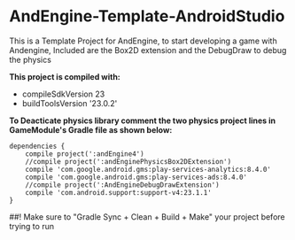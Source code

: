 # AndEngine-Template-AndroidStudio
This is a Template Project for AndEngine, to start developing a game with Andengine, Included are the Box2D extension and the DebugDraw to debug the physics

**This project is compiled with:**
* compileSdkVersion 23
* buildToolsVersion '23.0.2'

**To Deacticate physics library comment the two physics project lines in GameModule's Gradle file as shown below:**
```
dependencies {
    compile project(':andEngine4')
    //compile project(':andEnginePhysicsBox2DExtension')
    compile 'com.google.android.gms:play-services-analytics:8.4.0'
    compile 'com.google.android.gms:play-services-ads:8.4.0'
    //compile project(':AndEngineDebugDrawExtension')
    compile 'com.android.support:support-v4:23.1.1'
}
```

##! Make sure to "Gradle Sync + Clean + Build + Make" your project before trying to run 
